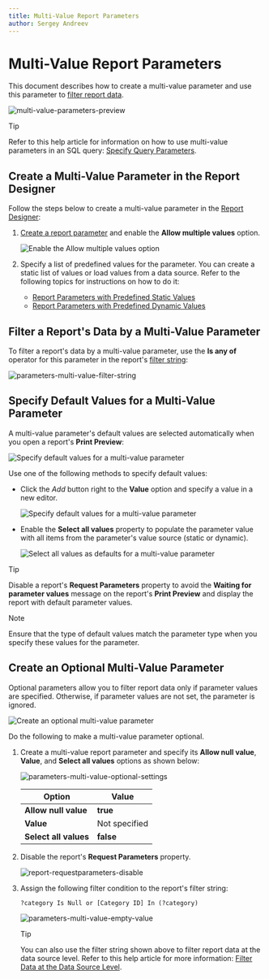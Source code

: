 ```yaml
---
title: Multi-Value Report Parameters
author: Sergey Andreev
---
```


# Multi-Value Report Parameters

This document describes how to create a multi-value parameter and use this parameter to [filter report data](../shape-report-data/filter-data.md).

![multi-value-parameters-preview](../../../images/eurd-web-multi-value-parameters-preview.png)

> [!TIP]
> Refer to this help article for information on how to use multi-value parameters in an SQL query: [Specify Query Parameters](../bind-to-data/specify-query-parameters.md#pass-a-multi-value-parameter-value-to-a-query).

## Create a Multi-Value Parameter in the Report Designer

Follow the steps below to create a multi-value parameter in the [Report Designer](../first-look-at-the-report-designer.md):

1. [Create a report parameter](create-a-report-parameter.md) and enable the **Allow multiple values** option.

    ![Enable the Allow multiple values option](../../../images/enable-allow-multiple-value-option.png)

1. Specify a list of predefined values for the parameter. You can create a static list of values or load values from a data source. Refer to the following topics for instructions on how to do it:

    * [Report Parameters with Predefined Static Values](report-parameters-with-predefined-static-values.md)
    * [Report Parameters with Predefined Dynamic Values](report-parameters-with-predefined-dynamic-values.md)

## Filter a Report's Data by a Multi-Value Parameter

To filter a report's data by a multi-value parameter, use the **Is any of** operator for this parameter in the report's [filter string](../shape-report-data/filter-data/filter-data-at-the-report-level.md):

![parameters-multi-value-filter-string](../../../images/eurd-web-parameters-multi-value-filter-string.png)

## Specify Default Values for a Multi-Value Parameter

A multi-value parameter's default values are selected automatically when you open a report's **Print Preview**:

![Specify default values for a multi-value parameter](../../../images/eurd-web-parameters-multi-value-preselect-values.png)

Use one of the following methods to specify default values:

* Click the *Add* button right to the **Value** option and specify a value in a new editor.

    ![Specify default values for a multi-value parameter](../../../images/parameters-multi-value-preselect-values-specify.png)

* Enable the **Select all values** property to populate the parameter value with all items from the parameter's value source (static or dynamic). 

    ![Select all values as defaults for a multi-value parameter](../../../images/multi-value-parameters-select-all.png)

> [!TIP]
> Disable a report's **Request Parameters** property to avoid the **Waiting for parameter values** message on the report's **Print Preview** and display the report with default parameter values.

> [!NOTE]
> Ensure that the type of default values match the parameter type when you specify these values for the parameter.

## Create an Optional Multi-Value Parameter

Optional parameters allow you to filter report data only if parameter values are specified. Otherwise, if parameter values are not set, the parameter is ignored.

![Create an optional multi-value parameter](../../../images/eurd-web-parameters-multi-value-optional.png)

Do the following to make a multi-value parameter optional.

1. Create a multi-value report parameter and specify its **Allow null value**, **Value**, and **Select all values** options as shown below:

    ![parameters-multi-value-optional-settings](../../../images/parameters-multi-value-optional-settings.png)

    | Option | Value |
    | --- | --- |
    | **Allow null value** | **true** |
    | **Value** | Not specified |
    | **Select all values** | **false** |

2. Disable the report's **Request Parameters** property.

    ![report-requestparameters-disable](../../../images/eurd-web-report-requestparameters-disable.png)

3. Assign the following filter condition to the report's filter string:

    ```
    ?category Is Null or [Category ID] In (?category)
    ```

    ![parameters-multi-value-empty-value](../../../images/eurd-web-parameters-multi-value-empty-value.png)

    > [!TIP]
    > You can also use the filter string shown above to filter report data at the data source level. Refer to this help article for more information: [Filter Data at the Data Source Level](../shape-report-data/filter-data/filter-data-at-the-data-source-level.md).